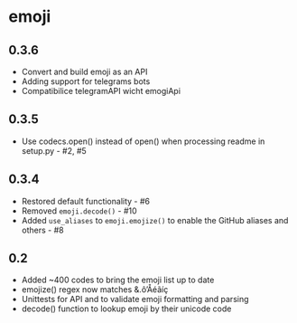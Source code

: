 emoji
=====
0.3.6
-----

* Convert and build emoji as an API
* Adding support for telegrams bots
* Compatibilice telegramAPI wicht emogiApi


0.3.5
-----

* Use codecs.open() instead of open() when processing readme in setup.py - #2, #5

0.3.4
-----

* Restored default functionality - #6
* Removed `emoji.decode()` - #10
* Added `use_aliases` to `emoji.emojize()` to enable the GitHub aliases and others - #8


0.2
---

* Added ~400 codes to bring the emoji list up to date
* emojize() regex now matches &.ô’Åéãíç
* Unittests for API and to validate emoji formatting and parsing
* decode() function to lookup emoji by their unicode code
